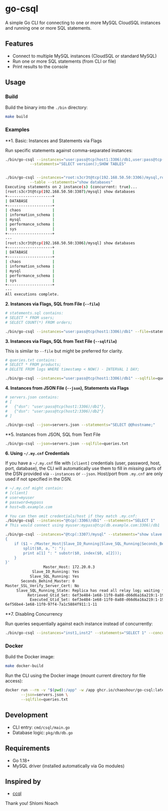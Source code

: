 # go-csql

A simple Go CLI for connecting to one or more MySQL CloudSQL instances and running one or more SQL statements.

## Features

- Connect to multiple MySQL instances (CloudSQL or standard MySQL)
- Run one or more SQL statements (from CLI or file)
- Print results to the console

## Usage

### Build

Build the binary into the `./bin` directory:

```bash
make build
```

### Examples

**1. Basic: Instances and Statements via Flags

Run specific statements against comma-separated instances:

```bash
./bin/go-csql --instances="user:pass@tcp(host1:3306)/db1,user:pass@tcp(host2:3306)/db2" \
           --statements="SELECT version();SHOW TABLES"


./bin/go-csql --instances="root:s3cr3t@tcp(192.168.50.50:3306)/mysql,root:s3cr3t@tcp(192.168.50.50:3307)/mysql" \
           --table --statements="show databases"
Executing statements on 2 instance(s) (concurrent: true)...
[root:s3cr3t@tcp(192.168.50.50:3307)/mysql] show databases
+--------------------+
| DATABASE           |
+--------------------+
| chaos              |
| information_schema |
| mysql              |
| performance_schema |
| sys                |
+--------------------+
---
[root:s3cr3t@tcp(192.168.50.50:3306)/mysql] show databases
+--------------------+
| DATABASE           |
+--------------------+
| chaos              |
| information_schema |
| mysql              |
| performance_schema |
| sys                |
+--------------------+
---
All executions complete.

```

**2. Instances via Flags, SQL from File (`--file`)**

```bash
# statements.sql contains:
# SELECT * FROM users;
# SELECT COUNT(*) FROM orders;

./bin/go-csql --instances="user:pass@tcp(host1:3306)/db1" --file=statements.sql
```

**3. Instances via Flags, SQL from Text File (`--sqlfile`)**

This is similar to `--file` but might be preferred for clarity.

```bash
# queries.txt contains:
# SELECT * FROM products;
# DELETE FROM logs WHERE timestamp < NOW() - INTERVAL 1 DAY;

./bin/go-csql --instances="user:pass@tcp(host1:3306)/db1" --sqlfile=queries.txt
```

**4. Instances from JSON File (`--json`), Statements via Flags**

```bash
# servers.json contains:
# [
#   {"dsn": "user:pass@tcp(host1:3306)/db1"},
#   {"dsn": "user:pass@tcp(host2:3306)/db2"}
# ]

./bin/go-csql --json=servers.json --statements="SELECT @@hostname;"
```

**5. Instances from JSON, SQL from Text File

```bash
./bin/go-csql --json=servers.json --sqlfile=queries.txt
```

**6. Using `~/.my.cnf` Credentials**

If you have a `~/.my.cnf` file with `[client]` credentials (user, password, host, port, database), the CLI will automatically use them to fill in *missing* parts of the DSN provided via `--instances` or `--json`. Host/port from `.my.cnf` are only used if not specified in the DSN.

```bash
# ~/.my.cnf might contain:
# [client]
# user=myuser
# password=mypass
# host=db.example.com

# You can then omit credentials/host if they match .my.cnf:
./bin/go-csql --instances="@tcp(:3306)/db1" --statements="SELECT 1"
# This would connect using myuser:mypass@tcp(db.example.com:3306)/db1

./bin/go-csql --instances="@tcp(:3307)/mysql" --statements="show slave status\G" | awk -v RS='\n ' '
{
    if ($1 ~ /Master_Host|Slave_IO_Running|Slave_SQL_Running|Seconds_Behind_Master|Retrieved_Gtid_Set|Executed_Gtid_Set/) {
        split($0, a, ": ");
        print a[1] ": " substr($0, index($0, a[2]));
    }
}'
                 Master_Host: 172.20.0.3
            Slave_IO_Running: Yes
           Slave_SQL_Running: Yes
       Seconds_Behind_Master: 0
Master_SSL_Verify_Server_Cert: No
     Slave_SQL_Running_State: Replica has read all relay log; waiting for more updates
          Retrieved_Gtid_Set: 6ef3e484-1e68-11f0-8a88-d66d6a16a219:1-196
           Executed_Gtid_Set: 6ef3e484-1e68-11f0-8a88-d66d6a16a219:1-196,
6ef56be4-1e68-11f0-97f4-7a1c5884f911:1-11
```

**7. Disabling Concurrency

Run queries sequentially against each instance instead of concurrently:

```bash
./bin/go-csql --instances="inst1,inst2" --statements="SELECT 1" --concurrent=false
```

### Docker

Build the Docker image:

```bash
make docker-build
```

Run the CLI using the Docker image (mount current directory for file access):

```bash
docker run --rm -v "$(pwd):/app" -w /app ghcr.io/chaoshour/go-csql:latest \
       --json=servers.json \
       --sqlfile=queries.txt
```

## Development

- CLI entry: `cmd/csql/main.go`
- Database logic: `pkg/db/db.go`

## Requirements

- Go 1.18+
- MySQL driver (installed automatically via Go modules)

## Inspired by

- [ccql](https://github.com/github/ccql)

Thank you! Shlomi Noach
